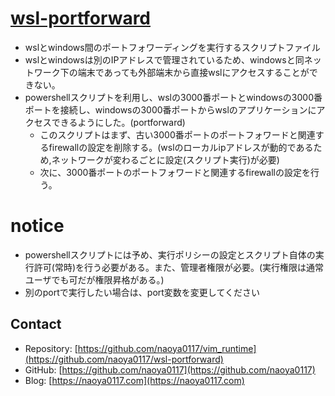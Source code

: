 # [wsl-portforward](https://github.com/naoya0117/wsl-portforward)

- wslとwindows間のポートフォワーディングを実行するスクリプトファイル
- wslとwindowsは別のIPアドレスで管理されているため、windowsと同ネットワーク下の端末であっても外部端末から直接wslにアクセスすることができない。
- powershellスクリプトを利用し、wslの3000番ポートとwindowsの3000番ポートを接続し、windowsの3000番ポートからwslのアプリケーションにアクセスできるようにした。(portforward)
  - このスクリプトはまず、古い3000番ポートのポートフォワードと関連するfirewallの設定を削除する。(wslのローカルipアドレスが動的であるため,ネットワークが変わるごとに設定(スクリプト実行)が必要)
  - 次に、3000番ポートのポートフォワードと関連するfirewallの設定を行う。
  
# notice

- powershellスクリプトには予め、実行ポリシーの設定とスクリプト自体の実行許可(常時)を行う必要がある。また、管理者権限が必要。(実行権限は通常ユーザでも可だが権限昇格がある。)
- 別のportで実行したい場合は、port変数を変更してください

## Contact

- Repository: [https://github.com/naoya0117/vim_runtime](https://github.com/naoya0117/wsl-portforward)
- GitHub: [https://github.com/naoya0117](https://github.com/naoya0117)
- Blog: [https://naoya0117.com](https://naoya0117.com)
